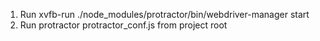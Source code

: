 1. Run xvfb-run ./node_modules/protractor/bin/webdriver-manager start
2. Run protractor protractor_conf.js from project root